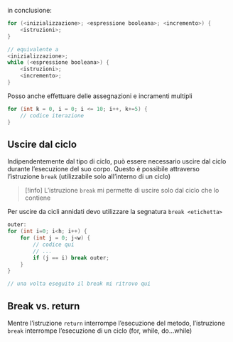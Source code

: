 in conclusione:
```java
for (<inizializzazione>; <espressione booleana>; <incremento>) {
	<istruzioni>;
}

// equivalente a
<inizializzazione>;
while (<espressione booleana>) {
	<istruzioni>;
	<incremento>;
}
```

Posso anche effettuare delle assegnazioni e incramenti multipli
```java
for (int k = 0, i = 0; i <= 10; i++, k+=5) {
	// codice iterazione
}
```

## Uscire dal ciclo
Indipendentemente dal tipo di ciclo, può essere necessario uscire dal ciclo durante l’esecuzione del suo corpo. Questo è possibile attraverso l’istruzione `break` (utilizzabile solo all’interno di un ciclo)

> [!info]
> L’istruzione `break` mi permette di uscire solo dal ciclo che lo contiene

Per uscire da cicli annidati devo utilizzare la segnatura `break <etichetta>`

```java
outer:
for (int i=0; i<h; i++) {
	for (int j = 0; j<w) {
		// codice qui
		// ...
		if (j == i) break outer;
	}
}

// una volta eseguito il break mi ritrovo qui
```

## Break vs. return
Mentre l’istruzione `return` interrompe l’esecuzione del metodo, l’istruzione `break` interrompe l’esecuzione di un ciclo (for, while, do…while)

